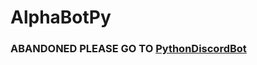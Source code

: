 # AlphaBotPy

### ABANDONED PLEASE GO TO [PythonDiscordBot](https://github.com/ellwoodb/PythonDiscordBot)
